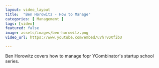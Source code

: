 ```yaml
---
layout: video_layout
title:  "Ben Horowitz - How to Manage"
categories: [ Management ]
tags: [video]
featured: false
image: assets/images/ben-horowitz.png
video_url: https://www.youtube.com/embed/uVhTvQXfibU

---
```

Ben Horowitz covers how to manage fopr YCombinator's startup school series.